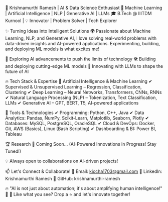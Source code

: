 🚀 Krishnamurthi Ramesh | AI & Data Science Enthusiast
📍 Machine Learning | Artificial Intelligence | NLP | Generative AI | LLMs
🎓 B.Tech @ IIITDM Kurnool | 💡 Innovator | Problem Solver | Tech Explorer

✨ Turning Ideas into Intelligent Solutions
🌍 Passionate about Machine Learning, NLP, and Generative AI, I love solving real-world problems with data-driven insights and AI-powered applications. Experimenting, building, and deploying ML models is what excites me!

🔬 Exploring AI advancements to push the limits of technology
🛠️ Building and deploying cutting-edge ML models
🚀 Innovating with LLMs to shape the future of AI

🔥 Tech Stack & Expertise
🧠 Artificial Intelligence & Machine Learning
✔ Supervised & Unsupervised Learning – Regression, Classification, Clustering
✔ Deep Learning – Neural Networks, Transformers, CNNs, RNNs
✔ Natural Language Processing (NLP) – Tokenization, Text Classification, LLMs
✔ Generative AI – GPT, BERT, T5, AI-powered applications

🔧 Tools & Technologies
✔ Programming: Python, C++, Java
✔ Data Analytics: Pandas, NumPy, Scikit-Learn, Matplotlib, Seaborn, Plotly
✔ Databases: MySQL, PostgreSQL, OracleSQL
✔ Cloud & DevOps: Docker, Git, AWS (Basics), Linux (Bash Scripting)
✔ Dashboarding & BI: Power BI, Tableau

🏆 Research
🔬 Coming Soon... (AI-Powered Innovations in Progress! Stay Tuned!)

💡 Always open to collaborations on AI-driven projects!

📫 Let's Connect & Collaborate!
📧 Email: kiccha1703@gmail.com
🔗 LinkedIn: Krishnamurthi Ramesh
🐍 GitHub: krishnamurthi-ramesh

🔥 "AI is not just about automation; it's about amplifying human intelligence!" 🚀
🔹 Like what you see? Drop a ⭐ and let's innovate together!
